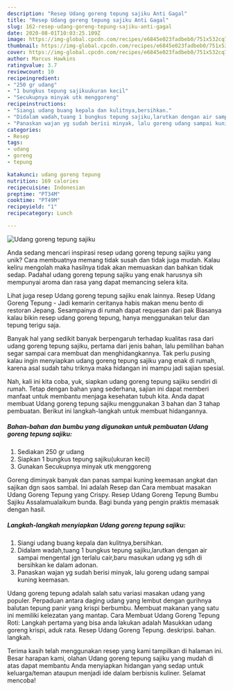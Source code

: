 ```yaml
---
description: "Resep Udang goreng tepung sajiku Anti Gagal"
title: "Resep Udang goreng tepung sajiku Anti Gagal"
slug: 162-resep-udang-goreng-tepung-sajiku-anti-gagal
date: 2020-08-01T10:03:25.109Z
image: https://img-global.cpcdn.com/recipes/e6845e023fadbeb0/751x532cq70/udang-goreng-tepung-sajiku-foto-resep-utama.jpg
thumbnail: https://img-global.cpcdn.com/recipes/e6845e023fadbeb0/751x532cq70/udang-goreng-tepung-sajiku-foto-resep-utama.jpg
cover: https://img-global.cpcdn.com/recipes/e6845e023fadbeb0/751x532cq70/udang-goreng-tepung-sajiku-foto-resep-utama.jpg
author: Marcus Hawkins
ratingvalue: 3.7
reviewcount: 10
recipeingredient:
- "250 gr udang"
- "1 bungkus tepung sajikuukuran kecil"
- "Secukupnya minyak utk menggoreng"
recipeinstructions:
- "Siangi udang buang kepala dan kulitnya,bersihkan."
- "Didalam wadah,tuang 1 bungkus tepung sajiku,larutkan dengan air sampai mengental jgn terlalu cair,baru masukan udang yg sdh di bersihkan ke dalam adonan."
- "Panaskan wajan yg sudah berisi minyak, lalu goreng udang sampai kuning keemasan."
categories:
- Resep
tags:
- udang
- goreng
- tepung

katakunci: udang goreng tepung 
nutrition: 169 calories
recipecuisine: Indonesian
preptime: "PT34M"
cooktime: "PT49M"
recipeyield: "1"
recipecategory: Lunch

---
```



![Udang goreng tepung sajiku](https://img-global.cpcdn.com/recipes/e6845e023fadbeb0/751x532cq70/udang-goreng-tepung-sajiku-foto-resep-utama.jpg)

Anda sedang mencari inspirasi resep udang goreng tepung sajiku yang unik? Cara membuatnya memang tidak susah dan tidak juga mudah. Kalau keliru mengolah maka hasilnya tidak akan memuaskan dan bahkan tidak sedap. Padahal udang goreng tepung sajiku yang enak harusnya sih mempunyai aroma dan rasa yang dapat memancing selera kita.

Lihat juga resep Udang goreng tepung sajiku enak lainnya. Resep Udang Goreng Tepung - Jadi kemarin ceritanya habis makan menu bento di restoran Jepang. Sesampainya di rumah dapat requesan dari pak Biasanya kalau bikin resep udang goreng tepung, hanya menggunakan telur dan tepung terigu saja.

Banyak hal yang sedikit banyak berpengaruh terhadap kualitas rasa dari udang goreng tepung sajiku, pertama dari jenis bahan, lalu pemilihan bahan segar sampai cara membuat dan menghidangkannya. Tak perlu pusing kalau ingin menyiapkan udang goreng tepung sajiku yang enak di rumah, karena asal sudah tahu triknya maka hidangan ini mampu jadi sajian spesial.


Nah, kali ini kita coba, yuk, siapkan udang goreng tepung sajiku sendiri di rumah. Tetap dengan bahan yang sederhana, sajian ini dapat memberi manfaat untuk membantu menjaga kesehatan tubuh kita. Anda dapat membuat Udang goreng tepung sajiku menggunakan 3 bahan dan 3 tahap pembuatan. Berikut ini langkah-langkah untuk membuat hidangannya.

<!--inarticleads1-->

##### Bahan-bahan dan bumbu yang digunakan untuk pembuatan Udang goreng tepung sajiku:

1. Sediakan 250 gr udang
1. Siapkan 1 bungkus tepung sajiku(ukuran kecil)
1. Gunakan Secukupnya minyak utk menggoreng


Goreng diminyak banyak dan panas sampai kuning keemasan angkat dan sajikan dgn saos sambal. Ini adalah Resep dan Cara membuat masakan Udang Goreng Tepung yang Crispy. Resep Udang Goreng Tepung Bumbu Sajiku Assalamualaikum bunda. Bagi bunda yang pengin praktis memasak dengan hasil. 

<!--inarticleads2-->

##### Langkah-langkah menyiapkan Udang goreng tepung sajiku:

1. Siangi udang buang kepala dan kulitnya,bersihkan.
1. Didalam wadah,tuang 1 bungkus tepung sajiku,larutkan dengan air sampai mengental jgn terlalu cair,baru masukan udang yg sdh di bersihkan ke dalam adonan.
1. Panaskan wajan yg sudah berisi minyak, lalu goreng udang sampai kuning keemasan.


Udang goreng tepung adalah salah satu variasi masakan udang yang populer. Perpaduan antara daging udang yang lembut dengan gurihnya balutan tepung panir yang krispi berbumbu. Membuat makanan yang satu ini memiliki kelezatan yang mantap. Cara Membuat Udang Goreng Tepung Roti: Langkah pertama yang bisa anda lakukan adalah Masukkan udang goreng krispi, aduk rata. Resep Udang Goreng Tepung. deskripsi. bahan. langkah. 

Terima kasih telah menggunakan resep yang kami tampilkan di halaman ini. Besar harapan kami, olahan Udang goreng tepung sajiku yang mudah di atas dapat membantu Anda menyiapkan hidangan yang sedap untuk keluarga/teman ataupun menjadi ide dalam berbisnis kuliner. Selamat mencoba!
